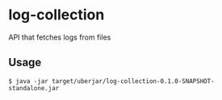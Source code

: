 # log-collection
API that fetches logs from files

## Usage
    $ java -jar target/uberjar/log-collection-0.1.0-SNAPSHOT-standalone.jar